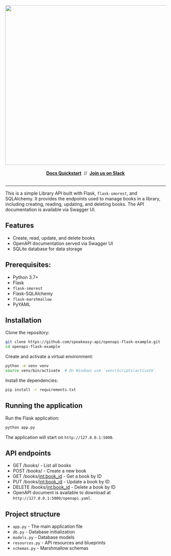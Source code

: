<div align="center">
 <a href="https://www.speakeasy.com/" target="_blank">
  <img width="1500" height="500" alt="Speakeasy" src="https://github.com/user-attachments/assets/0e56055b-02a3-4476-9130-4be299e5a39c" />
 </a>
 <br />
 <br />
  <div>
   <a href="https://speakeasy.com/docs/create-client-sdks/" target="_blank"><b>Docs Quickstart</b></a>&nbsp;&nbsp;//&nbsp;&nbsp;<a href="https://go.speakeasy.com/slack" target="_blank"><b>Join us on Slack</b></a>
  </div>
 <br />

</div>

<hr />

This is a simple Library API built with Flask, `flask-smorest`, and SQLAlchemy. It provides the endpoints used to manage books in a library, including creating, reading, updating, and deleting books. The API documentation is available via Swagger UI.

## Features

* Create, read, update, and delete books
* OpenAPI documentation served via Swagger UI
* SQLite database for data storage

## Prerequisites:

* Python 3.7+
* Flask
* `flask-smorest`
* Flask-SQLAlchemy
* `flask-marshmallow`
* PyYAML


## Installation
  
Clone the repository:

```bash
git clone https://github.com/speakeasy-api/openapi-flask-example.git
cd openapi-flask-example
```

Create and activate a virtual environment:

```bash
python -m venv venv
source venv/bin/activate  # On Windows use `venv\Scripts\activate`
```

Install the dependencies:

```bash
pip install -r requirements.txt
```

## Running the application

Run the Flask application:

```bash
python app.py
```

The application will start on `http://127.0.0.1:5000`.

## API endpoints

* GET /books/ - List all books
* POST /books/ - Create a new book
* GET /books/<int:book_id> - Get a book by ID
* PUT /books/<int:book_id> - Update a book by ID
* DELETE /books/<int:book_id> - Delete a book by ID
* OpenAPI document is available to download at `http://127.0.0.1:5000/openapi.yaml`.

## Project structure

* `app.py` - The main application file
* `db.py` - Database initialization
* `models.py` - Database models
* `resources.py` - API resources and blueprints
* `schemas.py` - Marshmallow schemas
